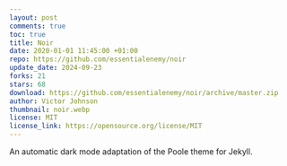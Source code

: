 ```yaml
---
layout: post
comments: true
toc: true
title: Noir
date: 2020-01-01 11:45:00 +01:00
repo: https://github.com/essentialenemy/noir
update_date: 2024-09-23
forks: 21
stars: 68
download: https://github.com/essentialenemy/noir/archive/master.zip
author: Victor Johnson
thumbnail: noir.webp
license: MIT
license_link: https://opensource.org/license/MIT
---
```


An automatic dark mode adaptation of the Poole theme for Jekyll.

